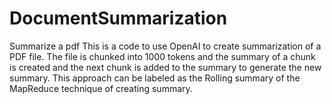 # DocumentSummarization
Summarize a pdf
This is a code to use OpenAI to create summarization of a PDF file.
The file is chunked into 1000 tokens and the summary of a chunk is created and the next chunk is added to the summary to generate the new summary.
This approach can be labeled as the Rolling summary of the MapReduce technique of creating summary.
